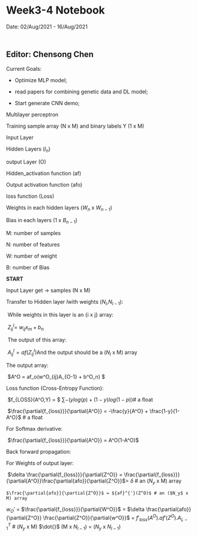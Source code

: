Week3-4 Notebook
====

Date: 02/Aug/2021 - 16/Aug/2021

<br> Editor: Chensong Chen
----

Current Goals:

+ Optimize MLP model;

+ read papers for combining genetic data and DL model;
+ Start generate CNN demo;



Multilayer perceptron

Training sample array (N x M) and binary labels Y (1 x M)

Input Layer

Hidden Layers ($l_n$)

output Layer (O)

Hidden_activation function (af)

Output activation function (afo)

loss function (Loss)

Weights in each hidden layers ($W_n$ x $W_{n-1}$​​)

Bias in each layers (1 x $B_{n-1}$​​)​



M: number of samples

N: number of features

W: number of weight

B: number of Bias 



**START**

Input Layer get &rarr; samples (N x M) 

Transfer to Hidden layer $I$​​​ with weights ($N_l$,$N_{l-1}):$

​	While weights in this layer is an {i x j} array:

​	 $Z^I_{ij}$​​ = $w_{ij}x_m + b_n$​​



​	The output of this array:

​	$A^I_{ij} = af(Z^I_{ij})$​  And the output should be a ($N_l$ x M) array



The output array:

​	$A^O = af_o(w^O_{ij}A_{O-1} + b^O_n) $​​



Loss function (Cross-Entropy Function):

​	$f_{LOSS}(A^O,Y) = $​ $\sum −(ylog(p)+(1−y)log(1−p))$​   # a float

​	$\frac{\partial{f_{loss}}}{\partial{A^O}} = -\frac{y}{A^O} + \frac{1-y}{1-A^O}$​​  ​​# a float



For Softmax derivative:

​	$\frac{\partial{f_{loss}}}{\partial{A^O}} = A^O(1-A^O)$​ ​



Back forward propagation:



For Weights of output layer:

​	$\delta \frac{\partial{f_{loss}}}{\partial{Z^O}} = $​$\frac{\partial{f_{loss}}}{\partial{A^O}}\frac{\partial{afo}}{\partial{Z^O}}$​​ = $\delta$​ # an ($N_y$ x M) array

 	$\frac{\partial{afo}}{\partial{Z^O}}$ = ${af}^{'}(Z^O)$ # an ($N_y$ x M) array 

 $w_O'$ = $\frac{\partial{f_{loss}}}{\partial{W^O}}$ = $\delta \frac{\partial{afo}}{\partial{Z^O}} \frac{\partial{Z^O}}{\partial{w^O}}$ = $f'_{loss}(A^O).af'(Z^O).A_{L-1}^T$  # ($N_y$ x M) $\dot{}$ (M x $N_{l-1}$) = ($N_y$ x $N_{l-1}$)